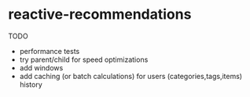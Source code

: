 reactive-recommendations
========================

TODO
- performance tests
- try parent/child for speed optimizations
- add windows
- add caching (or batch calculations) for users (categories,tags,items) history
